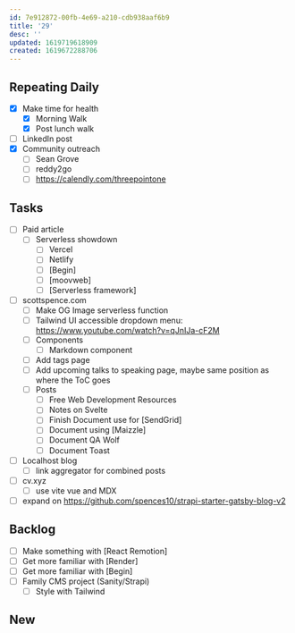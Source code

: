 ```yaml
---
id: 7e912872-00fb-4e69-a210-cdb938aaf6b9
title: '29'
desc: ''
updated: 1619719618909
created: 1619672288706
---
```


## Repeating Daily

- [x] Make time for health
  - [x] Morning Walk
  - [x] Post lunch walk
- [ ] LinkedIn post
- [x] Community outreach
  - [ ] Sean Grove
  - [ ] reddy2go
  - [ ] https://calendly.com/threepointone

## Tasks

- [ ] Paid article
  - [ ] Serverless showdown
    - [ ] Vercel
    - [ ] Netlify
    - [ ] [Begin]
    - [ ] [moovweb]
    - [ ] [Serverless framework]
- [ ] scottspence.com
  - [ ] Make OG Image serverless function
  - [ ] Tailwind UI accessible dropdown menu:
        https://www.youtube.com/watch?v=qJnIJa-cF2M
  - [ ] Components
    - [ ] Markdown component
  - [ ] Add tags page
  - [ ] Add upcoming talks to speaking page, maybe same position as
        where the ToC goes
  - [ ] Posts
    - [ ] Free Web Development Resources
    - [ ] Notes on Svelte
    - [ ] Finish Document use for [SendGrid]
    - [ ] Document using [Maizzle]
    - [ ] Document QA Wolf
    - [ ] Document Toast
- [ ] Localhost blog
  - [ ] link aggregator for combined posts
- [ ] cv.xyz
  - [ ] use vite vue and MDX
- [ ] expand on
      https://github.com/spences10/strapi-starter-gatsby-blog-v2

## Backlog

- [ ] Make something with [React Remotion]
- [ ] Get more familiar with [Render]
- [ ] Get more familiar with [Begin]
- [ ] Family CMS project (Sanity/Strapi)
  - [ ] Style with Tailwind

## New

<!-- Links -->

